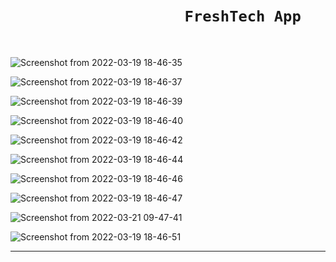 # &nbsp;&nbsp;&nbsp;&nbsp;&nbsp;&nbsp;&nbsp;&nbsp;&nbsp;&nbsp;&nbsp;&nbsp;&nbsp;&nbsp;&nbsp;&nbsp;&nbsp;&nbsp;&nbsp;&nbsp;&nbsp;&nbsp;&nbsp;&nbsp;&nbsp;&nbsp;&nbsp;&nbsp;&nbsp;&nbsp;&nbsp;&nbsp;&nbsp;&nbsp;&nbsp;&nbsp;&nbsp;&nbsp;&nbsp;&nbsp;&nbsp;&nbsp;```FreshTech App```

<br>


![Screenshot from 2022-03-19 18-46-35](https://user-images.githubusercontent.com/93571047/159122684-cf840ef8-f0d9-4dac-bbfd-46b1b3aad9ef.png)

![Screenshot from 2022-03-19 18-46-37](https://user-images.githubusercontent.com/93571047/159122687-1ea00d9e-606a-4ba4-b430-21ec307316d0.png)

![Screenshot from 2022-03-19 18-46-39](https://user-images.githubusercontent.com/93571047/159122692-10f23ff0-2866-4dc7-8a01-cf66224289be.png)

![Screenshot from 2022-03-19 18-46-40](https://user-images.githubusercontent.com/93571047/159122693-3d70b52c-8bcc-430a-abe8-900fa414fe16.png)

![Screenshot from 2022-03-19 18-46-42](https://user-images.githubusercontent.com/93571047/159122704-707595cb-1d41-4103-b90c-db8bc93375c3.png)

![Screenshot from 2022-03-19 18-46-44](https://user-images.githubusercontent.com/93571047/159122707-e51e917c-05ff-430d-9fe7-7a33fabe22fd.png)

![Screenshot from 2022-03-19 18-46-46](https://user-images.githubusercontent.com/93571047/159122711-688a3b29-28f9-4dc1-8618-f0597aeaca76.png)

![Screenshot from 2022-03-19 18-46-47](https://user-images.githubusercontent.com/93571047/159122712-3deec6f6-8533-40b6-bb77-96fae3c8a261.png)

![Screenshot from 2022-03-21 09-47-41](https://user-images.githubusercontent.com/93571047/159204894-c7835d60-f913-42c8-91bd-b95c6975f6b5.png)

![Screenshot from 2022-03-19 18-46-51](https://user-images.githubusercontent.com/93571047/159122717-a3a5c9d3-c75d-4b2f-be84-3c9b4725b880.png)

<hr>
